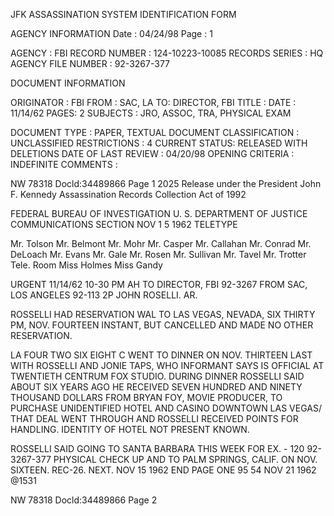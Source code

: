 JFK ASSASSINATION SYSTEM
IDENTIFICATION FORM

AGENCY INFORMATION
Date : 04/24/98
Page : 1

AGENCY : FBI
RECORD NUMBER : 124-10223-10085
RECORDS SERIES : HQ
AGENCY FILE NUMBER : 92-3267-377

DOCUMENT INFORMATION

ORIGINATOR : FBI
FROM : SAC, LA
TO: DIRECTOR, FBI
TITLE :
DATE : 11/14/62
PAGES: 2
SUBJECTS : JRO, ASSOC, TRA, PHYSICAL EXAM

DOCUMENT TYPE : PAPER, TEXTUAL DOCUMENT
CLASSIFICATION : UNCLASSIFIED
RESTRICTIONS : 4
CURRENT STATUS: RELEASED WITH DELETIONS
DATE OF LAST REVIEW : 04/20/98
OPENING CRITERIA : INDEFINITE
COMMENTS :

NW 78318 Docld:34489866 Page 1
2025 Release under the President John F. Kennedy
Assassination Records Collection Act of 1992

FEDERAL BUREAU OF INVESTIGATION
U. S. DEPARTMENT OF JUSTICE
COMMUNICATIONS SECTION
NOV 1 5 1962
TELETYPE

Mr. Tolson
Mr. Belmont
Mr. Mohr
Mr. Casper
Mr. Callahan
Mr. Conrad
Mr. DeLoach
Mr. Evans
Mr. Gale
Mr. Rosen
Mr. Sullivan
Mr. Tavel
Mr. Trotter
Tele. Room
Miss Holmes
Miss Gandy

URGENT 11/14/62 10-30 PM AH
TO DIRECTOR, FBI 92-3267
FROM SAC, LOS ANGELES 92-113 2P
JOHN ROSELLI. AR.

ROSSELLI HAD RESERVATION WAL TO LAS VEGAS, NEVADA,
SIX THIRTY PM, NOV. FOURTEEN INSTANT, BUT CANCELLED AND
MADE NO OTHER RESERVATION.

LA FOUR TWO SIX EIGHT C WENT TO DINNER ON NOV. THIRTEEN
LAST WITH ROSSELLI AND JONIE TAPS, WHO INFORMANT SAYS IS
OFFICIAL AT TWENTIETH CENTRUM FOX STUDIO. DURING DINNER
ROSSELLI SAID ABOUT SIX YEARS AGO HE RECEIVED SEVEN HUNDRED AND
NINETY THOUSAND DOLLARS FROM BRYAN FOY, MOVIE PRODUCER, TO
PURCHASE UNIDENTIFIED HOTEL AND CASINO DOWNTOWN LAS VEGAS/
THAT DEAL WENT THROUGH AND ROSSELLI RECEIVED POINTS FOR
HANDLING. IDENTITY OF HOTEL NOT PRESENT KNOWN.

ROSSELLI SAID GOING TO SANTA BARBARA THIS WEEK FOR EX. - 120 92-3267-377
PHYSICAL CHECK UP AND TO PALM SPRINGS, CALIF. ON NOV. SIXTEEN. REC-26.
NEXT. NOV 15 1962
END PAGE ONE 95
54 NOV 21 1962 @1531

NW 78318 Docld:34489866 Page 2
